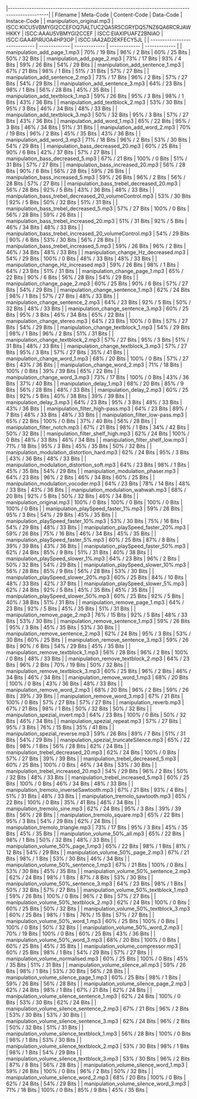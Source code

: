|-----------------------------------------------------------------------------------------------|
| Filename                      | Meta-Code     | Content-Code  | Data-Code     | Instace-Code  |
| manipulation_original.mp3 | ISCC:KICU5VBMYGI2CCEFOQ7IALTUC2QA5R5CGRYDQ57NZ6QA6RCRJAWHKKY | ISCC:AAAU5VBMYGI2CCEF | ISCC:EIAXIPUAFZ2BNIAO | ISCC:GAA4PIRUOA4HP3OP | ISCC:IAA2AD2EKFECY5JL |
| ----------------------------- | ------------- | ------------- | ------------- | ------------- |
| manipulation_add_page_1.mp3 | 70% / 19 Bits | 96% / 2 Bits | 60% / 25 Bits | 50% / 32 Bits |
| manipulation_add_page_2.mp3 | 73% / 17 Bits | 93% / 4 Bits | 59% / 26 Bits | 54% / 29 Bits |
| manipulation_add_sentence_1.mp3 | 67% / 21 Bits | 98% / 1 Bits | 51% / 31 Bits | 57% / 27 Bits |
| manipulation_add_sentence_2.mp3 | 73% / 17 Bits | 96% / 2 Bits | 57% / 27 Bits | 54% / 29 Bits |
| manipulation_add_sentence_3.mp3 | 64% / 23 Bits | 98% / 1 Bits | 56% / 28 Bits | 45% / 35 Bits |
| manipulation_add_textblock_1.mp3 | 59% / 26 Bits | 95% / 3 Bits | 98% / 1 Bits | 43% / 36 Bits |
| manipulation_add_textblock_2.mp3 | 53% / 30 Bits | 95% / 3 Bits | 46% / 34 Bits | 48% / 33 Bits |
| manipulation_add_textblock_3.mp3 | 50% / 32 Bits | 95% / 3 Bits | 57% / 27 Bits | 43% / 36 Bits |
| manipulation_add_word_1.mp3 | 65% / 22 Bits | 95% / 3 Bits | 46% / 34 Bits | 51% / 31 Bits |
| manipulation_add_word_2.mp3 | 70% / 19 Bits | 96% / 2 Bits | 45% / 35 Bits | 43% / 36 Bits |
| manipulation_add_word_3.mp3 | 71% / 18 Bits | 96% / 2 Bits | 53% / 30 Bits | 54% / 29 Bits |
| manipulation_bass_decreased_20.mp3 | 60% / 25 Bits | 90% / 6 Bits | 42% / 37 Bits | 57% / 27 Bits |
| manipulation_bass_decreased_5.mp3 | 67% / 21 Bits | 100% / 0 Bits | 51% / 31 Bits | 57% / 27 Bits |
| manipulation_bass_increased_20.mp3 | 56% / 28 Bits | 90% / 6 Bits | 56% / 28 Bits | 59% / 26 Bits |
| manipulation_bass_increased_5.mp3 | 59% / 26 Bits | 96% / 2 Bits | 56% / 28 Bits | 57% / 27 Bits |
| manipulation_bass_trebel_decreased_20.mp3 | 56% / 28 Bits | 92% / 5 Bits | 43% / 36 Bits | 48% / 33 Bits |
| manipulation_bass_trebel_decreased_20_volumeControl.mp3 | 53% / 30 Bits | 92% / 5 Bits | 50% / 32 Bits | 51% / 31 Bits |
| manipulation_bass_trebel_decreased_5.mp3 | 57% / 27 Bits | 100% / 0 Bits | 56% / 28 Bits | 59% / 26 Bits |
| manipulation_bass_trebel_increased_20.mp3 | 51% / 31 Bits | 92% / 5 Bits | 46% / 34 Bits | 48% / 33 Bits |
| manipulation_bass_trebel_increased_20_volumeControl.mp3 | 54% / 29 Bits | 90% / 6 Bits | 53% / 30 Bits | 56% / 28 Bits |
| manipulation_bass_trebel_increased_5.mp3 | 59% / 26 Bits | 96% / 2 Bits | 46% / 34 Bits | 48% / 33 Bits |
| manipulation_change_Hz_decreased.mp3 | 54% / 29 Bits | 100% / 0 Bits | 48% / 33 Bits | 48% / 33 Bits |
| manipulation_change_Hz_increased.mp3 | 59% / 26 Bits | 98% / 1 Bits | 64% / 23 Bits | 51% / 31 Bits |
| manipulation_change_page_1.mp3 | 65% / 22 Bits | 90% / 6 Bits | 56% / 28 Bits | 54% / 29 Bits |
| manipulation_change_page_2.mp3 | 60% / 25 Bits | 90% / 6 Bits | 57% / 27 Bits | 54% / 29 Bits |
| manipulation_change_sentence_1.mp3 | 62% / 24 Bits | 98% / 1 Bits | 57% / 27 Bits | 48% / 33 Bits |
| manipulation_change_sentence_2.mp3 | 64% / 23 Bits | 92% / 5 Bits | 50% / 32 Bits | 48% / 33 Bits |
| manipulation_change_sentence_3.mp3 | 60% / 25 Bits | 95% / 3 Bits | 46% / 34 Bits | 65% / 22 Bits |
| manipulation_change_stereo.mp3 | 64% / 23 Bits | 100% / 0 Bits | 57% / 27 Bits | 54% / 29 Bits |
| manipulation_change_textblock_1.mp3 | 54% / 29 Bits | 98% / 1 Bits | 96% / 2 Bits | 51% / 31 Bits |
| manipulation_change_textblock_2.mp3 | 57% / 27 Bits | 95% / 3 Bits | 51% / 31 Bits | 48% / 33 Bits |
| manipulation_change_textblock_3.mp3 | 57% / 27 Bits | 95% / 3 Bits | 57% / 27 Bits | 35% / 41 Bits |
| manipulation_change_word_1.mp3 | 68% / 20 Bits | 100% / 0 Bits | 57% / 27 Bits | 43% / 36 Bits |
| manipulation_change_word_2.mp3 | 71% / 18 Bits | 100% / 0 Bits | 39% / 39 Bits | 65% / 22 Bits |
| manipulation_change_word_3.mp3 | 73% / 17 Bits | 100% / 0 Bits | 43% / 36 Bits | 37% / 40 Bits |
| manipulation_delay_1.mp3 | 68% / 20 Bits | 85% / 9 Bits | 56% / 28 Bits | 48% / 33 Bits |
| manipulation_delay_2.mp3 | 60% / 25 Bits | 92% / 5 Bits | 40% / 38 Bits | 39% / 39 Bits |
| manipulation_delay_3.mp3 | 64% / 23 Bits | 95% / 3 Bits | 48% / 33 Bits | 43% / 36 Bits |
| manipulation_filter_high-pass.mp3 | 64% / 23 Bits | 89% / 7 Bits | 48% / 33 Bits | 48% / 33 Bits |
| manipulation_filter_low-pass.mp3 | 65% / 22 Bits | 100% / 0 Bits | 37% / 40 Bits | 56% / 28 Bits |
| manipulation_filter_notch.mp3 | 67% / 21 Bits | 98% / 1 Bits | 34% / 42 Bits | 50% / 32 Bits |
| manipulation_filter_shelf_high.mp3 | 62% / 24 Bits | 100% / 0 Bits | 48% / 33 Bits | 46% / 34 Bits |
| manipulation_filter_shelf_low.mp3 | 71% / 18 Bits | 95% / 3 Bits | 45% / 35 Bits | 50% / 32 Bits |
| manipulation_modulation_distortion_hard.mp3 | 62% / 24 Bits | 95% / 3 Bits | 43% / 36 Bits | 48% / 33 Bits |
| manipulation_modulation_distortion_soft.mp3 | 64% / 23 Bits | 98% / 1 Bits | 45% / 35 Bits | 54% / 29 Bits |
| manipulation_modulation_phaser.mp3 | 64% / 23 Bits | 96% / 2 Bits | 46% / 34 Bits | 60% / 25 Bits |
| manipulation_modulation_vocoder.mp3 | 64% / 23 Bits | 78% / 14 Bits | 48% / 33 Bits | 43% / 36 Bits |
| manipulation_modulation_wahwah.mp3 | 68% / 20 Bits | 92% / 5 Bits | 50% / 32 Bits | 46% / 34 Bits |
| manipulation_original.mp3 | 100% / 0 Bits | 100% / 0 Bits | 100% / 0 Bits | 100% / 0 Bits |
| manipulation_playSpeed_faster_1%.mp3 | 59% / 26 Bits | 95% / 3 Bits | 54% / 29 Bits | 45% / 35 Bits |
| manipulation_playSpeed_faster_10%.mp3 | 53% / 30 Bits | 75% / 16 Bits | 54% / 29 Bits | 48% / 33 Bits |
| manipulation_playSpeed_faster_20%.mp3 | 59% / 26 Bits | 75% / 16 Bits | 46% / 34 Bits | 45% / 35 Bits |
| manipulation_playSpeed_faster_5%.mp3 | 60% / 25 Bits | 87% / 8 Bits | 39% / 39 Bits | 43% / 36 Bits |
| manipulation_playSpeed_faster_50%.mp3 | 62% / 24 Bits | 85% / 9 Bits | 51% / 31 Bits | 40% / 38 Bits |
| manipulation_playSpeed_slower_1%.mp3 | 64% / 23 Bits | 96% / 2 Bits | 50% / 32 Bits | 54% / 29 Bits |
| manipulation_playSpeed_slower_10%.mp3 | 56% / 28 Bits | 85% / 9 Bits | 56% / 28 Bits | 53% / 30 Bits |
| manipulation_playSpeed_slower_20%.mp3 | 60% / 25 Bits | 84% / 10 Bits | 48% / 33 Bits | 42% / 37 Bits |
| manipulation_playSpeed_slower_5%.mp3 | 62% / 24 Bits | 92% / 5 Bits | 45% / 35 Bits | 45% / 35 Bits |
| manipulation_playSpeed_slower_50%.mp3 | 60% / 25 Bits | 92% / 5 Bits | 40% / 38 Bits | 51% / 31 Bits |
| manipulation_remove_page_1.mp3 | 64% / 23 Bits | 92% / 5 Bits | 45% / 35 Bits | 51% / 31 Bits |
| manipulation_remove_page_2.mp3 | 76% / 15 Bits | 92% / 5 Bits | 48% / 33 Bits | 53% / 30 Bits |
| manipulation_remove_sentence_1.mp3 | 59% / 26 Bits | 95% / 3 Bits | 45% / 35 Bits | 53% / 30 Bits |
| manipulation_remove_sentence_2.mp3 | 62% / 24 Bits | 95% / 3 Bits | 53% / 30 Bits | 60% / 25 Bits |
| manipulation_remove_sentence_3.mp3 | 59% / 26 Bits | 90% / 6 Bits | 54% / 29 Bits | 45% / 35 Bits |
| manipulation_remove_textblock_1.mp3 | 56% / 28 Bits | 96% / 2 Bits | 100% / 0 Bits | 48% / 33 Bits |
| manipulation_remove_textblock_2.mp3 | 64% / 23 Bits | 96% / 2 Bits | 70% / 19 Bits | 50% / 32 Bits |
| manipulation_remove_textblock_3.mp3 | 60% / 25 Bits | 96% / 2 Bits | 46% / 34 Bits | 46% / 34 Bits |
| manipulation_remove_word_1.mp3 | 68% / 20 Bits | 100% / 0 Bits | 43% / 36 Bits | 48% / 33 Bits |
| manipulation_remove_word_2.mp3 | 68% / 20 Bits | 96% / 2 Bits | 59% / 26 Bits | 39% / 39 Bits |
| manipulation_remove_word_3.mp3 | 67% / 21 Bits | 100% / 0 Bits | 57% / 27 Bits | 57% / 27 Bits |
| manipulation_reverb.mp3 | 67% / 21 Bits | 98% / 1 Bits | 50% / 32 Bits | 50% / 32 Bits |
| manipulation_spezial_invert.mp3 | 64% / 23 Bits | 100% / 0 Bits | 50% / 32 Bits | 46% / 34 Bits |
| manipulation_spezial_repeat.mp3 | 57% / 27 Bits | 95% / 3 Bits | 76% / 15 Bits | 35% / 41 Bits |
| manipulation_spezial_reverse.mp3 | 59% / 26 Bits | 89% / 7 Bits | 51% / 31 Bits | 54% / 29 Bits |
| manipulation_spezial_truncateSilence.mp3 | 65% / 22 Bits | 98% / 1 Bits | 56% / 28 Bits | 62% / 24 Bits |
| manipulation_trebel_decreased_20.mp3 | 62% / 24 Bits | 100% / 0 Bits | 57% / 27 Bits | 39% / 39 Bits |
| manipulation_trebel_decreased_5.mp3 | 60% / 25 Bits | 100% / 0 Bits | 46% / 34 Bits | 53% / 30 Bits |
| manipulation_trebel_increased_20.mp3 | 54% / 29 Bits | 96% / 2 Bits | 50% / 32 Bits | 48% / 33 Bits |
| manipulation_trebel_increased_5.mp3 | 60% / 25 Bits | 100% / 0 Bits | 46% / 34 Bits | 48% / 33 Bits |
| manipulation_tremolo_inverseSawtooth.mp3 | 67% / 21 Bits | 93% / 4 Bits | 51% / 31 Bits | 48% / 33 Bits |
| manipulation_tremolo_sawtooth.mp3 | 65% / 22 Bits | 100% / 0 Bits | 35% / 41 Bits | 46% / 34 Bits |
| manipulation_tremolo_sine.mp3 | 62% / 24 Bits | 95% / 3 Bits | 39% / 39 Bits | 56% / 28 Bits |
| manipulation_tremolo_square.mp3 | 65% / 22 Bits | 95% / 3 Bits | 54% / 29 Bits | 62% / 24 Bits |
| manipulation_tremolo_triangle.mp3 | 73% / 17 Bits | 95% / 3 Bits | 45% / 35 Bits | 45% / 35 Bits |
| manipulation_volume_50%_all.mp3 | 65% / 22 Bits | 98% / 1 Bits | 50% / 32 Bits | 48% / 33 Bits |
| manipulation_volume_50%_page_1.mp3 | 65% / 22 Bits | 98% / 1 Bits | 81% / 12 Bits | 54% / 29 Bits |
| manipulation_volume_50%_page_2.mp3 | 67% / 21 Bits | 98% / 1 Bits | 53% / 30 Bits | 46% / 34 Bits |
| manipulation_volume_50%_sentence_1.mp3 | 67% / 21 Bits | 100% / 0 Bits | 53% / 30 Bits | 45% / 35 Bits |
| manipulation_volume_50%_sentence_2.mp3 | 62% / 24 Bits | 98% / 1 Bits | 87% / 8 Bits | 53% / 30 Bits |
| manipulation_volume_50%_sentence_3.mp3 | 64% / 23 Bits | 98% / 1 Bits | 50% / 32 Bits | 57% / 27 Bits |
| manipulation_volume_50%_textblock_1.mp3 | 59% / 26 Bits | 100% / 0 Bits | 96% / 2 Bits | 57% / 27 Bits |
| manipulation_volume_50%_textblock_2.mp3 | 62% / 24 Bits | 100% / 0 Bits | 60% / 25 Bits | 50% / 32 Bits |
| manipulation_volume_50%_textblock_3.mp3 | 60% / 25 Bits | 98% / 1 Bits | 76% / 15 Bits | 57% / 27 Bits |
| manipulation_volume_50%_word_1.mp3 | 60% / 25 Bits | 100% / 0 Bits | 100% / 0 Bits | 50% / 32 Bits |
| manipulation_volume_50%_word_2.mp3 | 70% / 19 Bits | 100% / 0 Bits | 60% / 25 Bits | 43% / 36 Bits |
| manipulation_volume_50%_word_3.mp3 | 68% / 20 Bits | 100% / 0 Bits | 60% / 25 Bits | 45% / 35 Bits |
| manipulation_volume_compressor.mp3 | 60% / 25 Bits | 98% / 1 Bits | 54% / 29 Bits | 57% / 27 Bits |
| manipulation_volume_normalised.mp3 | 60% / 25 Bits | 100% / 0 Bits | 45% / 35 Bits | 51% / 31 Bits |
| manipulation_volume_silence_all.mp3 | 59% / 26 Bits | 98% / 1 Bits | 53% / 30 Bits | 56% / 28 Bits |
| manipulation_volume_silence_page_1.mp3 | 60% / 25 Bits | 98% / 1 Bits | 59% / 26 Bits | 56% / 28 Bits |
| manipulation_volume_silence_page_2.mp3 | 62% / 24 Bits | 98% / 1 Bits | 67% / 21 Bits | 62% / 24 Bits |
| manipulation_volume_silence_sentence_1.mp3 | 62% / 24 Bits | 100% / 0 Bits | 53% / 30 Bits | 62% / 24 Bits |
| manipulation_volume_silence_sentence_2.mp3 | 67% / 21 Bits | 96% / 2 Bits | 53% / 30 Bits | 53% / 30 Bits |
| manipulation_volume_silence_sentence_3.mp3 | 62% / 24 Bits | 96% / 2 Bits | 50% / 32 Bits | 51% / 31 Bits |
| manipulation_volume_silence_textblock_1.mp3 | 56% / 28 Bits | 100% / 0 Bits | 98% / 1 Bits | 53% / 30 Bits |
| manipulation_volume_silence_textblock_2.mp3 | 53% / 30 Bits | 98% / 1 Bits | 98% / 1 Bits | 54% / 29 Bits |
| manipulation_volume_silence_textblock_3.mp3 | 53% / 30 Bits | 96% / 2 Bits | 87% / 8 Bits | 56% / 28 Bits |
| manipulation_volume_silence_word_1.mp3 | 59% / 26 Bits | 100% / 0 Bits | 96% / 2 Bits | 50% / 32 Bits |
| manipulation_volume_silence_word_2.mp3 | 68% / 20 Bits | 100% / 0 Bits | 62% / 24 Bits | 54% / 29 Bits |
| manipulation_volume_silence_word_3.mp3 | 71% / 18 Bits | 100% / 0 Bits | 85% / 9 Bits | 45% / 35 Bits |
